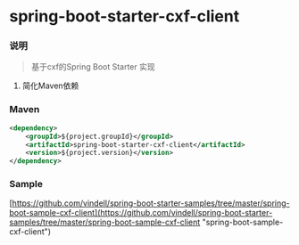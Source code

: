 # spring-boot-starter-cxf-client


### 说明

 > 基于cxf的Spring Boot Starter 实现

1. 简化Maven依赖

### Maven

``` xml
<dependency>
	<groupId>${project.groupId}</groupId>
	<artifactId>spring-boot-starter-cxf-client</artifactId>
	<version>${project.version}</version>
</dependency>
```

### Sample

[https://github.com/vindell/spring-boot-starter-samples/tree/master/spring-boot-sample-cxf-client](https://github.com/vindell/spring-boot-starter-samples/tree/master/spring-boot-sample-cxf-client "spring-boot-sample-cxf-client")

